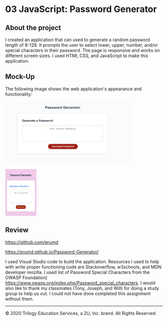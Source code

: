 # 03 JavaScript: Password Generator

## About the project 
I created an application that can used to generate a random password length of 8-128. It prompts the user to select lower, upper, number, and/or special characters in their password. The page is responsive and works on different screen sizes. I used HTMl, CSS, and JavaScript to make this application.


## Mock-Up

The following image shows the web application's appearance and functionality:

<img src= "images/passgen.jpg" alt= "webpage view" width= "400" height="200">
<p>
<img src = "images/passgen2.jpg" alt= "small screen view" width= "100" height="150" > 



## Review

<a href="https://github.com/erumd"> https://github.com/erumd</a>

<a href='https://erumd.github.io/Password-Generator/'> https://erumd.github.io/Password-Generator/ </a>



I used Visual Studio code to build the application. Resources I used to help with write proper functioning code are Stackoverflow, w3schools, and MDN developer mozilla. I used list of Password Special Characters from the OWASP Foundation] https://www.owasp.org/index.php/Password_special_characters. I would also like to thank my classmates (Tony, Joseph, and Will) for doing a study group to help us out. I could not have done completed this assignment without them. 


- - -
© 2020 Trilogy Education Services, a 2U, Inc. brand. All Rights Reserved.
